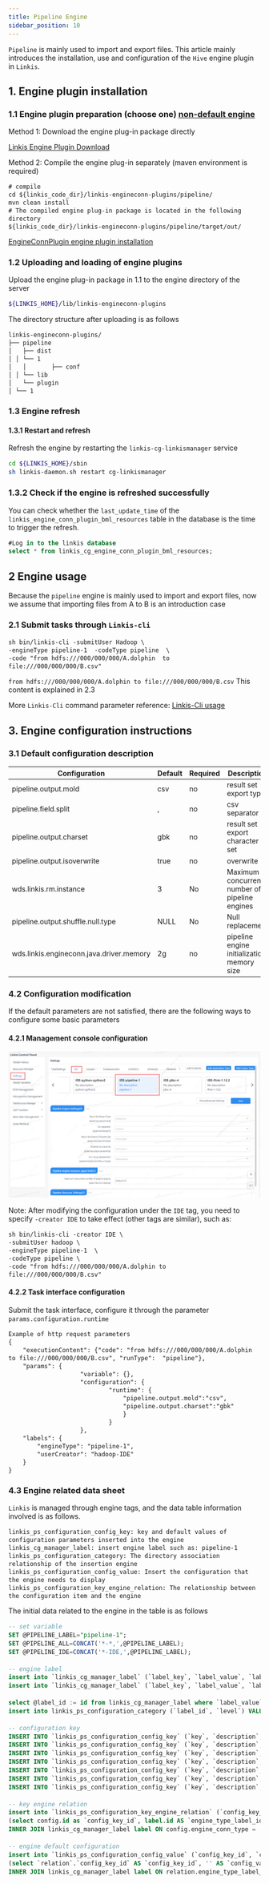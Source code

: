 ```yaml
---
title: Pipeline Engine
sidebar_position: 10
---
```

`Pipeline` is mainly used to import and export files. This article mainly introduces the installation, use and configuration of the `Hive` engine plugin in `Linkis`.

## 1. Engine plugin installation

### 1.1 Engine plugin preparation (choose one) [non-default engine](./overview.md)

Method 1: Download the engine plug-in package directly

[Linkis Engine Plugin Download](https://linkis.apache.org/zh-CN/blog/2022/04/15/how-to-download-engineconn-plugin)

Method 2: Compile the engine plug-in separately (maven environment is required)

```
# compile
cd ${linkis_code_dir}/linkis-engineconn-plugins/pipeline/
mvn clean install
# The compiled engine plug-in package is located in the following directory
${linkis_code_dir}/linkis-engineconn-plugins/pipeline/target/out/
```
[EngineConnPlugin engine plugin installation](../deployment/install-engineconn.md)

### 1.2 Uploading and loading of engine plugins

Upload the engine plug-in package in 1.1 to the engine directory of the server
```bash 
${LINKIS_HOME}/lib/linkis-engineconn-plugins
```
The directory structure after uploading is as follows
```
linkis-engineconn-plugins/
├── pipeline
│   ├── dist
│ │ └── 1
│   │       ├── conf
│ │ └── lib
│   └── plugin
│ └── 1
```
### 1.3 Engine refresh

#### 1.3.1 Restart and refresh
Refresh the engine by restarting the `linkis-cg-linkismanager` service
```bash
cd ${LINKIS_HOME}/sbin
sh linkis-daemon.sh restart cg-linkismanager
```

### 1.3.2 Check if the engine is refreshed successfully
You can check whether the `last_update_time` of the `linkis_engine_conn_plugin_bml_resources` table in the database is the time to trigger the refresh.

```sql
#Log in to the linkis database
select * from linkis_cg_engine_conn_plugin_bml_resources;
```

## 2 Engine usage

Because the `pipeline` engine is mainly used to import and export files, now we assume that importing files from A to B is an introduction case

### 2.1 Submit tasks through `Linkis-cli`

```shell
sh bin/linkis-cli -submitUser Hadoop \
-engineType pipeline-1  -codeType pipeline  \
-code "from hdfs:///000/000/000/A.dolphin  to file:///000/000/000/B.csv"
```
`from hdfs:///000/000/000/A.dolphin to file:///000/000/000/B.csv` This content is explained in 2.3

More `Linkis-Cli` command parameter reference: [Linkis-Cli usage](../user-guide/linkiscli-manual.md)

## 3. Engine configuration instructions

### 3.1 Default configuration description

| Configuration | Default | Required | Description |
| ------------------------ | ------------------- | ---| ------------------------------------------- |
| pipeline.output.mold | csv | no | result set export type |
| pipeline.field.split | , |no | csv separator |
| pipeline.output.charset | gbk | no | result set export character set |
| pipeline.output.isoverwrite | true | no | overwrite |
| wds.linkis.rm.instance | 3 | No | Maximum concurrent number of pipeline engines |
| pipeline.output.shuffle.null.type | NULL | No | Null replacement |
| wds.linkis.engineconn.java.driver.memory | 2g | no | pipeline engine initialization memory size |

### 4.2 Configuration modification
If the default parameters are not satisfied, there are the following ways to configure some basic parameters

#### 4.2.1 Management console configuration

![](./images/pipeline-conf.png)

Note: After modifying the configuration under the `IDE` tag, you need to specify `-creator IDE` to take effect (other tags are similar), such as:

```shell
sh bin/linkis-cli -creator IDE \
-submitUser hadoop \
-engineType pipeline-1  \
-codeType pipeline \
-code "from hdfs:///000/000/000/A.dolphin to file:///000/000/000/B.csv"
```

#### 4.2.2 Task interface configuration
Submit the task interface, configure it through the parameter `params.configuration.runtime`

```shell
Example of http request parameters
{
    "executionContent": {"code": "from hdfs:///000/000/000/A.dolphin to file:///000/000/000/B.csv", "runType":  "pipeline"},
    "params": {
                    "variable": {},
                    "configuration": {
                            "runtime": {
                                "pipeline.output.mold":"csv",
                                "pipeline.output.charset":"gbk"
                                }
                            }
                    },
    "labels": {
        "engineType": "pipeline-1",
        "userCreator": "hadoop-IDE"
    }
}
```

### 4.3 Engine related data sheet

`Linkis` is managed through engine tags, and the data table information involved is as follows.

```
linkis_ps_configuration_config_key: key and default values ​​of configuration parameters inserted into the engine
linkis_cg_manager_label: insert engine label such as: pipeline-1
linkis_ps_configuration_category: The directory association relationship of the insertion engine
linkis_ps_configuration_config_value: Insert the configuration that the engine needs to display
linkis_ps_configuration_key_engine_relation: The relationship between the configuration item and the engine
```

The initial data related to the engine in the table is as follows

```sql
-- set variable
SET @PIPELINE_LABEL="pipeline-1";
SET @PIPELINE_ALL=CONCAT('*-*,',@PIPELINE_LABEL);
SET @PIPELINE_IDE=CONCAT('*-IDE,',@PIPELINE_LABEL);

-- engine label
insert into `linkis_cg_manager_label` (`label_key`, `label_value`, `label_feature`, `label_value_size`, `update_time`, `create_time`) VALUES ('combined_userCreator_engineType', @PIPELINE_ALL, 'OPTIONAL', 2, now(), now());
insert into `linkis_cg_manager_label` (`label_key`, `label_value`, `label_feature`, `label_value_size`, `update_time`, `create_time`) VALUES ('combined_userCreator_engineType', @PIPELINE_IDE, 'OPTIONAL', 2, now(), now());

select @label_id := id from linkis_cg_manager_label where `label_value` = @PIPELINE_IDE;
insert into linkis_ps_configuration_category (`label_id`, `level`) VALUES (@label_id, 2);

-- configuration key
INSERT INTO `linkis_ps_configuration_config_key` (`key`, `description`, `name`, `default_value`, `validate_type`, `validate_range`, `is_hidden`, `is_advanced`, `level`, `treeName`, `engine_conn_type`) VALUES ('pipeline.output.mold', 'Value range: csv or excel', 'Result set export type','csv', 'OFT', '[\"csv\",\"excel\"]' , '0', '0', '1', 'pipeline engine settings', 'pipeline');
INSERT INTO `linkis_ps_configuration_config_key` (`key`, `description`, `name`, `default_value`, `validate_type`, `validate_range`, `is_hidden`, `is_advanced`, `level`, `treeName`, `engine_conn_type`) VALUES ('pipeline.field.split', 'value range:, or \\t', 'csv delimiter',',', 'OFT', '[\",\",\"\\\\ t\"]', '0', '0', '1', 'pipeline engine settings', 'pipeline');
INSERT INTO `linkis_ps_configuration_config_key` (`key`, `description`, `name`, `default_value`, `validate_type`, `validate_range`, `is_hidden`, `is_advanced`, `level`, `treeName`, `engine_conn_type`) VALUES ('pipeline.output.charset', 'value range: utf-8 or gbk', 'result set export character set','gbk', 'OFT', '[\"utf-8\",\" gbk\"]', '0', '0', '1', 'pipeline engine settings', 'pipeline');
INSERT INTO `linkis_ps_configuration_config_key` (`key`, `description`, `name`, `default_value`, `validate_type`, `validate_range`, `is_hidden`, `is_advanced`, `level`, `treeName`, `engine_conn_type`) VALUES ('pipeline.output.isoverwrite', 'Value range: true or false', 'Whether to overwrite','true', 'OFT', '[\"true\",\"false\"]', '0', '0', '1', 'pipeline engine settings', 'pipeline');
INSERT INTO `linkis_ps_configuration_config_key` (`key`, `description`, `name`, `default_value`, `validate_type`, `validate_range`, `is_hidden`, `is_advanced`, `level`, `treeName`, `engine_conn_type`) VALUES ('wds.linkis.rm.instance', 'Range: 1-3, Unit: Piece', 'Maximum concurrent number of pipeline engines','3', 'NumInterval', '[1,3]', '0 ', '0', '1', 'pipeline engine settings', 'pipeline');
INSERT INTO `linkis_ps_configuration_config_key` (`key`, `description`, `name`, `default_value`, `validate_type`, `validate_range`, `is_hidden`, `is_advanced`, `level`, `treeName`, `engine_conn_type`) VALUES ('wds.linkis.engineconn.java.driver.memory', 'value range: 1-10, unit: G', 'pipeline engine initialization memory size','2g', 'Regex', '^([ 1-9]|10)(G|g)$', '0', '0', '1', 'pipeline resource settings', 'pipeline');
INSERT INTO `linkis_ps_configuration_config_key` (`key`, `description`, `name`, `default_value`, `validate_type`, `validate_range`, `is_hidden`, `is_advanced`, `level`, `treeName`, `engine_conn_type`) VALUES ('pipeline.output.shuffle.null.type', 'Value range: NULL or BLANK', 'Null value replacement','NULL', 'OFT', '[\"NULL\",\"BLANK\ "]', '0', '0', '1', 'pipeline engine settings', 'pipeline');

-- key engine relation
insert into `linkis_ps_configuration_key_engine_relation` (`config_key_id`, `engine_type_label_id`)
(select config.id as `config_key_id`, label.id AS `engine_type_label_id` FROM linkis_ps_configuration_config_key config
INNER JOIN linkis_cg_manager_label label ON config.engine_conn_type = 'pipeline' and label_value = @PIPELINE_ALL);

-- engine default configuration
insert into `linkis_ps_configuration_config_value` (`config_key_id`, `config_value`, `config_label_id`)
(select `relation`.`config_key_id` AS `config_key_id`, '' AS `config_value`, `relation`.`engine_type_label_id` AS `config_label_id` FROM linkis_ps_configuration_key_engine_relation relation
INNER JOIN linkis_cg_manager_label label ON relation.engine_type_label_id = label.id AND label.label_value = @PIPELINE_ALL);

```
